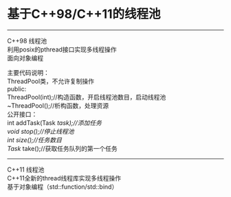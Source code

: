 # 基于C++98/C++11的线程池

----------------  
C++98 线程池  
利用posix的pthread接口实现多线程操作  
面向对象编程  

主要代码说明：  
ThreadPool类，不允许复制操作  
public:  
ThreadPool(int);//构造函数，开启线程池数目，启动线程池  
~ThreadPool();//析构函数，处理资源  
公开接口：  
int addTask(Task *task);//添加任务  
void stop();//停止线程池  
 int size();//任务数目  
Task* take();//获取任务队列的第一个任务  

----------------  
C++11 线程池  
C++11全新的thread线程库实现多线程操作  
基于对象编程（std::function/std::bind）  




